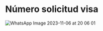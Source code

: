 # Número solicitud visa

![WhatsApp Image 2023-11-06 at 20 06 01](https://github.com/rodrigoreyes79/gsale/assets/3924426/dc6a674d-0fb4-4a41-b960-5e5038d1e78e)
